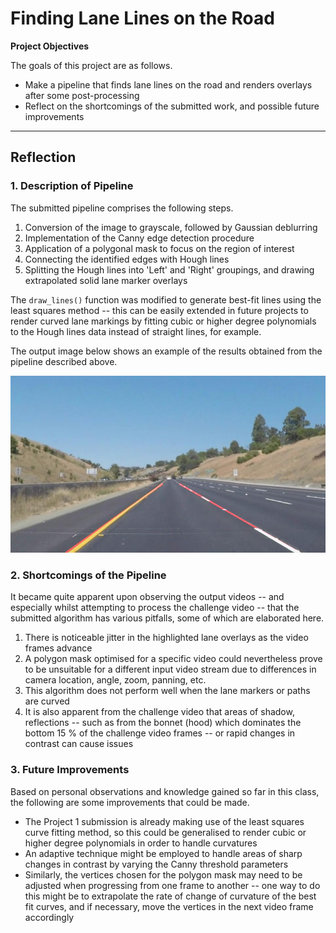 # **Finding Lane Lines on the Road** 

**Project Objectives**

The goals of this project are as follows.
* Make a pipeline that finds lane lines on the road and renders overlays after some post-processing
* Reflect on the shortcomings of the submitted work, and possible future improvements

[//]: # (Image References)

[marked_img]: ./test_images_output/whiteCarLaneSwitch.jpg "Image with highlighted lanes"

---

## Reflection

### 1. Description of Pipeline

The submitted pipeline comprises the following steps.

1. Conversion of the image to grayscale, followed by Gaussian deblurring
2. Implementation of the Canny edge detection procedure
3. Application of a polygonal mask to focus on the region of interest
4. Connecting the identified edges with Hough lines
5. Splitting the Hough lines into 'Left' and 'Right' groupings, and drawing extrapolated solid lane marker overlays

The `draw_lines()` function was modified to generate best-fit lines using the least squares method -- this can be easily extended in future projects to render curved lane markings by fitting cubic or higher degree polynomials to the Hough lines data instead of straight lines, for example.

The output image below shows an example of the results obtained from the pipeline described above. 

![alt text][marked_img]


### 2. Shortcomings of the Pipeline


It became quite apparent upon observing the output videos -- and especially whilst attempting to process the challenge video -- that the submitted algorithm has various pitfalls, some of which are elaborated here.

1. There is noticeable jitter in the highlighted lane overlays as the video frames advance
2. A polygon mask optimised for a specific video could nevertheless prove to be unsuitable for a different input video stream due to differences in camera location, angle, zoom, panning, etc.
3. This algorithm does not perform well when the lane markers or paths are curved
4. It is also apparent from the challenge video that areas of shadow, reflections -- such as from the bonnet (hood) which dominates the bottom 15 % of the challenge video frames -- or rapid changes in contrast can cause issues


### 3. Future Improvements

Based on personal observations and knowledge gained so far in this class, the following are some improvements that could be made.

* The Project 1 submission is already making use of the least squares curve fitting method, so this could be generalised to render cubic or higher degree polynomials in order to handle curvatures
* An adaptive technique might be employed to handle areas of sharp changes in contrast by varying the Canny threshold parameters
* Similarly, the vertices chosen for the polygon mask may need to be adjusted when progressing from one frame to another -- one way to do this might be to extrapolate the rate of change of curvature of the best fit curves, and if necessary, move the vertices in the next video frame accordingly
